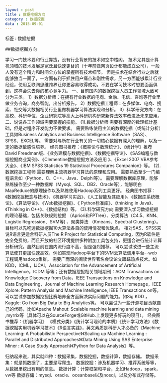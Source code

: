 ```yaml
---
layout : post
title : 数据挖掘方向
category : 数据挖掘
data : 2015-09-01
---
```



标签 :  数据挖掘



<!-- more -->



##数据挖掘方向


学习一门技术要和行业靠拢，没有行业背景的技术如空中楼阁。
技术尤其是计算机领域的技术发展是宽泛且快速更替的（十年前做网页设计都能成立公司），一般人没有这个精力和时间全方位的掌握所有技术细节。
但是技术在结合行业之后就能够独当一面了，一方面有利于抓住用户痛点和刚性需求，另一方面能够累计行业经验，使用互联网思维跨界让你更容易取得成功。不要在学习技术时想要面面俱到，这样会失去你的核心竞争力。
一、目前国内的数据挖掘人员工作领域大致可分为三类。
    1）数据分析师：在拥有行业数据的电商、金融、电信、咨询等行业里做业务咨询，商务智能，出分析报告。
    2）数据挖掘工程师：在多媒体、电商、搜索、社交等大数据相关行业里做机器学习算法实现和分析。
    3）科学研究方向：在高校、科研单位、企业研究院等高大上科研机构研究新算法效率改进及未来应用。
二、说说各工作领域需要掌握的技能。
(1).数据分析师
    需要有深厚的数理统计基础，但是对程序开发能力不做要求。
    需要熟练使用主流的数据挖掘（或统计分析）工具如Business Analytics and Business Intelligence Software（SAS）、SPSS、EXCEL等。
    需要对与所在行业有关的一切核心数据有深入的理解，以及一定的数据敏感性培养。
    经典图书推荐：《概率论与数理统计》、《统计学》推荐David Freedman版、《业务建模与数据挖掘》、《数据挖掘导论》、《SAS编程与数据挖掘商业案例》、《Clementine数据挖掘方法及应用 》、《Excel 2007 VBA参考大全》、《IBM SPSS Statistics 19 Statistical Procedures Companion》等。
(2).数据挖掘工程师
    需要理解主流机器学习算法的原理和应用。
    需要熟悉至少一门编程语言如（Python、C、C++、Java、Delphi等）。
    需要理解数据库原理，能够熟练操作至少一种数据库（Mysql、SQL、DB2、Oracle等），能够明白MapReduce的原理操作以及熟练使用Hadoop系列工具更好。
    经典图书推荐：《数据挖掘概念与技术》、《机器学习实战》、《人工智能及其应用》、《数据库系统概论》、《算法导论》、《Web数据挖掘》、《 Python标准库》、《thinking in Java》、《Thinking in C++》、《数据结构》等。
(3).科学研究方向
    需要深入学习数据挖掘的理论基础，包括关联规则挖掘 （Apriori和FPTree）、分类算法（C4.5、KNN、Logistic Regression、SVM等) 、聚类算法 （Kmeans、Spectral Clustering）。目标可以先吃透数据挖掘10大算法各自的使用情况和优缺点。
    相对SAS、SPSS来说R语言更适合科研人员The R Project for Statistical Computing，因为R软件是完全免费的，而且开放的社区环境提供多种附加工具包支持，更适合进行统计计算分析研究。虽然目前在国内流行度不高，但是强烈推荐。
    可以尝试改进一些主流算法使其更加快速高效，例如实现Hadoop平台下的SVM云算法调用平台--web 工程调用hadoop集群。
    需要广而深的阅读世界著名会议论文跟踪热点技术。如KDD，ICML，IJCAI，Association for the Advancement of Artificial Intelligence，ICDM 等等；还有数据挖掘相关领域期刊：ACM Transactions on Knowledge Discovery from Data，IEEE Transactions on Knowledge and Data Engineering，Journal of Machine Learning Research Homepage，IEEE Xplore: Pattern Analysis and Machine Intelligence, IEEE Transactions on等。
    可以尝试参加数据挖掘比赛培养全方面解决实际问题的能力。如Sig KDD ，Kaggle: Go from Big Data to Big Analytics等。
    可以尝试为一些开源项目贡献自己的代码，比如Apache Mahout: Scalable machine learning and data mining ,myrrix等（具体可以在SourceForge或GitHub.上发现更多好玩的项目）。
    经典图书推荐：《机器学习》 《模式分类》《统计学习理论的本质》《统计学习方法》《数据挖掘实用机器学习技术》《R语言实践》，英文素质是科研人才必备的《Machine Learning: A Probabilistic Perspective》《Scaling up Machine Learning : Parallel and Distributed Approaches》《Data Mining Using SAS Enterprise Miner : A Case Study Approach》《Python for Data Analysis》等。

归纳起来说，其实就四种：数据采集，数据挖掘，数据计算，数据存储。
数据采集：就是抓数据了，主要是写爬虫。
数据挖掘：涉及机器学习、推荐系统等等，从数据里挖出有用的信息。
数据计算：计算框架和平台，比如Hadoop，spark，vw等
数据存储：mysql、oracle、oceanbase以及nosql，以及分布式存储等。
